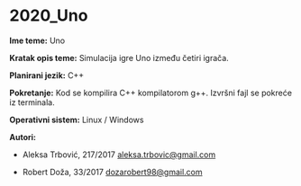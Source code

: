 
# 2020_Uno


**Ime teme:** Uno


**Kratak opis teme:** Simulacija igre Uno između četiri igrača.


**Planirani jezik:** C++


**Pokretanje:** Kod se kompilira C++ kompilatorom g++. Izvršni fajl se pokreće iz terminala.


**Operativni sistem:** Linux / Windows


**Autori:**

- Aleksa Trbović,  217/2017 aleksa.trbovic@gmail.com

- Robert Doža,  33/2017 dozarobert98@gmail.com
